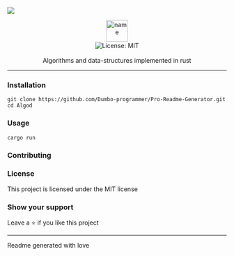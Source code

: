 <img align="center" src="https://tenor.com/bayME.gif"><div align="center">
<img alt="name" align="center" src="https://img.shields.io/badge/Algod-green?style=for-the-badge" height="50">
<br />
<img alt="License: MIT" src="https://img.shields.io/badge/License-MIT-blue.svg" /><br>
<br>
Algorithms and data-structures implemented in rust
</div>

***

### Installation
```
git clone https://github.com/Dumbo-programmer/Pro-Readme-Generator.git
cd Algod

```

### Usage
```
cargo run
```

### Contributing

### License
This project is licensed under the MIT license
### Show your support
Leave a ⭐ if you like this project

***
Readme generated with love